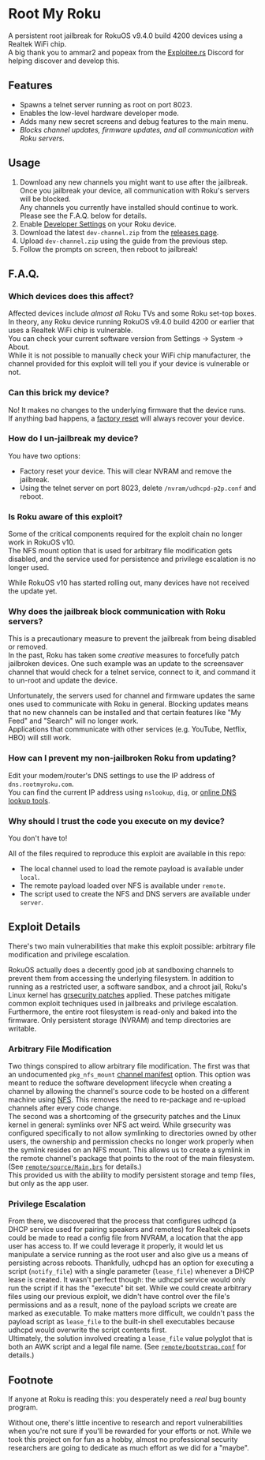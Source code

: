 # Root My Roku

A persistent root jailbreak for RokuOS v9.4.0 build 4200 devices using a Realtek WiFi chip.  
A big thank you to ammar2 and popeax from the [Exploitee.rs](https://exploitee.rs/) Discord for helping discover and develop this.

## Features

- Spawns a telnet server running as root on port 8023.
- Enables the low-level hardware developer mode.
- Adds many new secret screens and debug features to the main menu.
- *Blocks channel updates, firmware updates, and all communication with Roku servers.*

## Usage

1. Download any new channels you might want to use after the jailbreak.  
   Once you jailbreak your device, all communication with Roku's servers will be blocked.  
   Any channels you currently have installed should continue to work.  
   Please see the F.A.Q. below for details.
1. Enable [Developer Settings](https://developer.roku.com/docs/developer-program/getting-started/developer-setup.md#step-1-set-up-your-roku-device-to-enable-developer-settings) on your Roku device.
1. Download the latest `dev-channel.zip` from the [releases page](https://github.com/llamasoft/RootMyRoku/releases/latest).
1. Upload `dev-channel.zip` using the guide from the previous step.
1. Follow the prompts on screen, then reboot to jailbreak!


## F.A.Q.

### Which devices does this affect?

Affected devices include _almost all_ Roku TVs and some Roku set-top boxes.  
In theory, any Roku device running RokuOS v9.4.0 build 4200 or earlier that uses a Realtek WiFi chip is vulnerable.  
You can check your current software version from Settings -> System -> About.  
While it is not possible to manually check your WiFi chip manufacturer, the channel
provided for this exploit will tell you if your device is vulnerable or not.

### Can this brick my device?

No!  It makes no changes to the underlying firmware that the device runs.  
If anything bad happens, a [factory reset](https://support.roku.com/article/208757008) will always recover your device.

### How do I un-jailbreak my device?

You have two options:
- Factory reset your device.  This will clear NVRAM and remove the jailbreak.
- Using the telnet server on port 8023, delete `/nvram/udhcpd-p2p.conf` and reboot.

### Is Roku aware of this exploit?

Some of the critical components required for the exploit chain no longer work in RokuOS v10.  
The NFS mount option that is used for arbitrary file modification gets disabled,
and the service used for persistence and privilege escalation is no longer used.

While RokuOS v10 has started rolling out, many devices have not received the update yet.

### Why does the jailbreak block communication with Roku servers?

This is a precautionary measure to prevent the jailbreak from being disabled or removed.  
In the past, Roku has taken some _creative_ measures to forcefully patch jailbroken devices.
One such example was an update to the screensaver channel that would check for a telnet service,
connect to it, and command it to un-root and update the device.

Unfortunately, the servers used for channel and firmware updates the same ones used
to communicate with Roku in general.  Blocking updates means that no new channels can
be installed and that certain features like "My Feed" and "Search" will no longer work.  
Applications that communicate with other services (e.g. YouTube, Netflix, HBO) will still work.

### How can I prevent my non-jailbroken Roku from updating?

Edit your modem/router's DNS settings to use the IP address of `dns.rootmyroku.com`.  
You can find the current IP address using `nslookup`, `dig`, or [online DNS lookup tools](https://dnstools.ws/lookup/dns.rootmyroku.com/A/).

### Why should I trust the code you execute on my device?

You don't have to!

All of the files required to reproduce this exploit are available in this repo:
- The local channel used to load the remote payload is available under `local`.
- The remote payload loaded over NFS is available under `remote`.
- The script used to create the NFS and DNS servers are available under `server`.


## Exploit Details

There's two main vulnerabilities that make this exploit possible: arbitrary file modification and privilege escalation.

RokuOS actually does a decently good job at sandboxing channels to prevent them from accessing the underlying filesystem.
In addition to running as a restricted user, a software sandbox, and a chroot jail, Roku's Linux kernel has
[grsecurity patches](https://grsecurity.net/) applied.  These patches mitigate common exploit techniques used in 
jailbreaks and privilege escalation.  Furthermore, the entire root filesystem is read-only and baked into the firmware.
Only persistent storage (NVRAM) and temp directories are writable.

### Arbitrary File Modification

Two things conspired to allow arbitrary file modification.  The first was that an undocumented `pkg_nfs_mount`
[channel manifest](https://developer.roku.com/en-gb/docs/developer-program/getting-started/architecture/channel-manifest.md) option.
This option was meant to reduce the software development lifecycle when creating a channel by allowing the channel's source code
to be hosted on a different machine using [NFS](https://en.wikipedia.org/wiki/Network_File_System).
This removes the need to re-package and re-upload channels after every code change.  
The second was a shortcoming of the grsecurity patches and the Linux kernel in general: symlinks over NFS act weird.
While grsecurity was configured specifically to not allow symlinking to directories owned by other users,
the ownership and permission checks no longer work properly when the symlink resides on an NFS mount.
This allows us to create a symlink in the remote channel's package that points to the root of the main filesystem.
(See [`remote/source/Main.brs`](/remote/source/Main.brs) for details.)  
This provided us with the ability to modify persistent storage and temp files, but only as the app user.

### Privilege Escalation

From there, we discovered that the process that configures udhcpd (a DHCP service used for pairing speakers and remotes)
for Realtek chipsets could be made to read a config file from NVRAM, a location that the app user has access to.
If we could leverage it properly, it would let us manipulate a service running as the root user and also give us a means
of persisting across reboots.  Thankfully, udhcpd has an option for executing a script (`notify_file`) with a single parameter (`lease_file`)
whenever a DHCP lease is created.  It wasn't perfect though: the udhcpd service would only run the script if it has the "execute" bit set.
While we could create arbitrary files using our previous exploit, we didn't have control over the file's permissions and
as a result, none of the payload scripts we create are marked as executable.  To make matters more difficult, we couldn't pass the
payload script as `lease_file` to the built-in shell executables because udhcpd would overwrite the script contents first.  
Ultimately, the solution involved creating a `lease_file` value polyglot that is both an AWK script and a legal file name.
(See [`remote/bootstrap.conf`](/remote/bootstrap.conf) for details.)

## Footnote

If anyone at Roku is reading this: you desperately need a _real_ bug bounty program.

Without one, there's little incentive to research and report vulnerabilities
when you're not sure if you'll be rewarded for your efforts or not.
While we took this project on for fun as a hobby, almost no professional
security researchers are going to dedicate as much effort as we did for a "maybe".